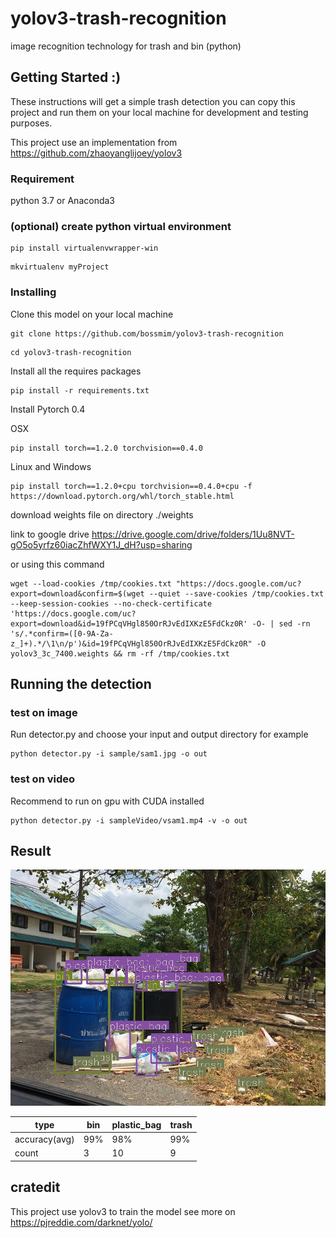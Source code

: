 # yolov3-trash-recognition

 image recognition technology for trash and bin (python) 

## Getting Started :)

These instructions will get a simple trash detection you can copy this project and run them on your local machine for development and testing purposes. 

This project use an implementation from https://github.com/zhaoyanglijoey/yolov3 

### Requirement

python 3.7 or Anaconda3

### (optional) create python virtual environment

```
pip install virtualenvwrapper-win
```
```
mkvirtualenv myProject
```
### Installing

Clone this model on your local machine

```
git clone https://github.com/bossmim/yolov3-trash-recognition
```
```
cd yolov3-trash-recognition
```
Install all the requires packages
```
pip install -r requirements.txt
```
Install Pytorch 0.4

OSX 
```
pip install torch==1.2.0 torchvision==0.4.0
```
Linux and Windows

```
pip install torch==1.2.0+cpu torchvision==0.4.0+cpu -f https://download.pytorch.org/whl/torch_stable.html
```

download weights file on directory ./weights 

link to google drive https://drive.google.com/drive/folders/1Uu8NVT-gO5o5yrfz60iacZhfWXY1J_dH?usp=sharing

or using this command

```
wget --load-cookies /tmp/cookies.txt "https://docs.google.com/uc?export=download&confirm=$(wget --quiet --save-cookies /tmp/cookies.txt --keep-session-cookies --no-check-certificate 'https://docs.google.com/uc?export=download&id=19fPCqVHgl850OrRJvEdIXKzE5FdCkz0R' -O- | sed -rn 's/.*confirm=([0-9A-Za-z_]+).*/\1\n/p')&id=19fPCqVHgl850OrRJvEdIXKzE5FdCkz0R" -O yolov3_3c_7400.weights && rm -rf /tmp/cookies.txt
```

## Running the detection

### test on image

Run detector.py and choose your input and output directory for example

```
python detector.py -i sample/sam1.jpg -o out
```

### test on video

Recommend to run on gpu with CUDA installed

```
python detector.py -i sampleVideo/vsam1.mp4 -v -o out
```

## Result

![GitHub Logo](/demo/sam1.jpg) 

type| bin | plastic_bag | trash
--- | --- | --- | ---
accuracy(avg) | 99% | 98% | 99%
count| 3 | 10 | 9


## cratedit

This project use yolov3 to train the model
see more on https://pjreddie.com/darknet/yolo/

